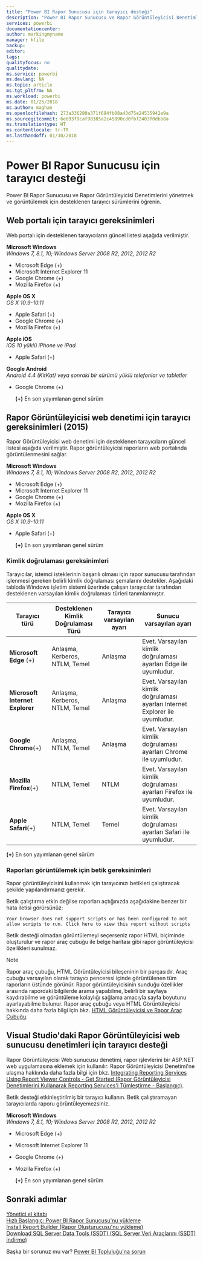 ```yaml
---
title: "Power BI Rapor Sunucusu için tarayıcı desteği"
description: "Power BI Rapor Sunucusu ve Rapor Görüntüleyicisi Denetimlerini yönetmek ve görüntülemek için desteklenen tarayıcı sürümlerini öğrenin."
services: powerbi
documentationcenter: 
author: markingmyname
manager: kfile
backup: 
editor: 
tags: 
qualityfocus: no
qualitydate: 
ms.service: powerbi
ms.devlang: NA
ms.topic: article
ms.tgt_pltfrm: NA
ms.workload: powerbi
ms.date: 01/25/2018
ms.author: maghan
ms.openlocfilehash: 273a336280a371f694fb08a43d75e24535942e9a
ms.sourcegitcommit: 6e693f9caf98385a2c45890cd0fbf2403f0dbb8a
ms.translationtype: HT
ms.contentlocale: tr-TR
ms.lasthandoff: 01/30/2018
---
```

# <a name="browser-support-for-power-bi-report-server"></a>Power BI Rapor Sunucusu için tarayıcı desteği
Power BI Rapor Sunucusu ve Rapor Görüntüleyicisi Denetimlerini yönetmek ve görüntülemek için desteklenen tarayıcı sürümlerini öğrenin.

## <a name="browser-requirements-for-the-web-portal"></a>Web portalı için tarayıcı gereksinimleri
Web portalı için desteklenen tarayıcıların güncel listesi aşağıda verilmiştir.

**Microsoft Windows**  
*Windows 7, 8.1, 10; Windows Server 2008 R2, 2012, 2012 R2*

* Microsoft Edge (+)
* Microsoft Internet Explorer 11
* Google Chrome (+)
* Mozilla Firefox (+)

**Apple OS X**  
*OS X 10.9-10.11*

* Apple Safari (+)
* Google Chrome (+)
* Mozilla Firefox (+)

**Apple iOS**  
*iOS 10 yüklü iPhone ve iPad*

* Apple Safari (+)

**Google Android**  
*Android 4.4 (KitKat) veya sonraki bir sürümü yüklü telefonlar ve tabletler*

* Google Chrome (+)
  
  **(+)** En son yayımlanan genel sürüm

## <a name="browser-requirements-for-the-report-viewer-web-control-2015"></a>Rapor Görüntüleyicisi web denetimi için tarayıcı gereksinimleri (2015)
Rapor Görüntüleyicisi web denetimi için desteklenen tarayıcıların güncel listesi aşağıda verilmiştir. Rapor görüntüleyicisi raporların web portalında görüntülenmesini sağlar.

**Microsoft Windows**  
*Windows 7, 8.1, 10; Windows Server 2008 R2, 2012, 2012 R2*

* Microsoft Edge (+)
* Microsoft Internet Explorer 11
* Google Chrome (+)
* Mozilla Firefox (+)

**Apple OS X**  
*OS X 10.9-10.11*

* Apple Safari (+)
  
  **(+)** En son yayımlanan genel sürüm

### <a name="authentication-requirements"></a>Kimlik doğrulaması gereksinimleri
Tarayıcılar, istemci isteklerinin başarılı olması için rapor sunucusu tarafından işlenmesi gereken belirli kimlik doğrulaması şemalarını destekler. Aşağıdaki tabloda Windows işletim sistemi üzerinde çalışan tarayıcılar tarafından desteklenen varsayılan kimlik doğrulaması türleri tanımlanmıştır.

| **Tarayıcı türü** | **Desteklenen Kimlik Doğrulaması Türü** | **Tarayıcı varsayılan ayarı** | **Sunucu varsayılan ayarı** |
| --- | --- | --- | --- |
| **Microsoft Edge** (+) |Anlaşma, Kerberos, NTLM, Temel |Anlaşma |Evet. Varsayılan kimlik doğrulaması ayarları Edge ile uyumludur. |
| **Microsoft Internet Explorer** |Anlaşma, Kerberos, NTLM, Temel |Anlaşma |Evet. Varsayılan kimlik doğrulaması ayarları Internet Explorer ile uyumludur. |
| **Google Chrome**(+) |Anlaşma, NTLM, Temel |Anlaşma |Evet. Varsayılan kimlik doğrulaması ayarları Chrome ile uyumludur. |
| **Mozilla Firefox**(+) |NTLM, Temel |NTLM |Evet. Varsayılan kimlik doğrulaması ayarları Firefox ile uyumludur. |
| **Apple Safari**(+) |NTLM, Temel |Temel |Evet. Varsayılan kimlik doğrulaması ayarları Safari ile uyumludur. |

 **(+)** En son yayımlanan genel sürüm

### <a name="script-requirements-for-viewing-reports"></a>Raporları görüntülemek için betik gereksinimleri
Rapor görüntüleyicisini kullanmak için tarayıcınızı betikleri çalıştıracak şekilde yapılandırmanız gerekir.

Betik çalıştırma etkin değilse raporları açtığınızda aşağıdakine benzer bir hata iletisi görürsünüz:

```
Your browser does not support scripts or has been configured to not allow scripts to run. Click here to view this report without scripts
```

 Betik desteği olmadan görüntülemeyi seçerseniz rapor HTML biçiminde oluşturulur ve rapor araç çubuğu ile belge haritası gibi rapor görüntüleyicisi özellikleri sunulmaz.

> [!NOTE]
> Rapor araç çubuğu, HTML Görüntüleyicisi bileşeninin bir parçasıdır. Araç çubuğu varsayılan olarak tarayıcı penceresi içinde görüntülenen tüm raporların üstünde görünür. Rapor görüntüleyicisinin sunduğu özellikler arasında rapordaki bilgilerde arama yapabilme, belirli bir sayfaya kaydırabilme ve görüntüleme kolaylığı sağlama amacıyla sayfa boyutunu ayarlayabilme bulunur. Rapor araç çubuğu veya HTML Görüntüleyicisi hakkında daha fazla bilgi için bkz. [HTML Görüntüleyicisi ve Rapor Araç Çubuğu](https://docs.microsoft.com/sql/reporting-services/html-viewer-and-the-report-toolbar).
> 
> 

## <a name="browser-support-for-report-viewer-web-server-controls-in-visual-studio"></a>Visual Studio'daki Rapor Görüntüleyicisi web sunucusu denetimleri için tarayıcı desteği
Rapor Görüntüleyicisi Web sunucusu denetimi, rapor işlevlerini bir ASP.NET web uygulamasına eklemek için kullanılır. Rapor Görüntüleyicisi Denetimi'ne ulaşma hakkında daha fazla bilgi için bkz. [Integrating Reporting Services Using Report Viewer Controls - Get Started (Rapor Görüntüleyicisi Denetimlerini Kullanarak Reporting Services'i Tümleştirme - Başlangıç)](https://docs.microsoft.com/sql/reporting-services/application-integration/integrating-reporting-services-using-reportviewer-controls-get-started).

Betik desteği etkinleştirilmiş bir tarayıcı kullanın. Betik çalıştıramayan tarayıcılarda raporu görüntüleyemezsiniz.

**Microsoft Windows**  
*Windows 7, 8.1, 10; Windows Server 2008 R2, 2012, 2012 R2*

* Microsoft Edge (+)
* Microsoft Internet Explorer 11
* Google Chrome (+)
* Mozilla Firefox (+)
  
  **(+)** En son yayımlanan genel sürüm

## <a name="next-steps"></a>Sonraki adımlar
[Yönetici el kitabı](admin-handbook-overview.md)  
[Hızlı Başlangıç: Power BI Rapor Sunucusu'nu yükleme](quickstart-install-report-server.md)  
[Install Report Builder (Rapor Oluşturucusu'nu yükleme)](https://docs.microsoft.com/sql/reporting-services/install-windows/install-report-builder)  
[Download SQL Server Data Tools (SSDT) (SQL Server Veri Araçlarını (SSDT) indirme)](http://go.microsoft.com/fwlink/?LinkID=616714)

Başka bir sorunuz mu var? [Power BI Topluluğu'na sorun](https://community.powerbi.com/)

